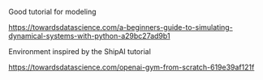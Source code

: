 Good tutorial for modeling

https://towardsdatascience.com/a-beginners-guide-to-simulating-dynamical-systems-with-python-a29bc27ad9b1


Environment inspired by the ShipAI tutorial 


https://towardsdatascience.com/openai-gym-from-scratch-619e39af121f
